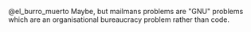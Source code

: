 @el_burro_muerto Maybe, but mailmans problems are "GNU" problems which are an organisational bureaucracy  problem rather than code.